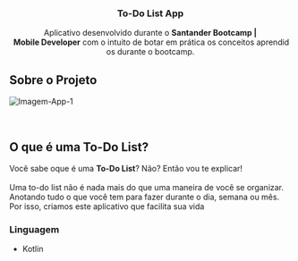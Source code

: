 <h3 align="center"> To-Do List App</h3>
  <p align="center"> Aplicativo desenvolvido durante o <strong>Santander Bootcamp | Mobile Developer</strong> com o intuito de botar em prática os conceitos aprendidos durante o bootcamp.</p>


## Sobre o Projeto

![Imagem-App-1](https://i.imgur.com/9XIgAxu.png)

<br>

## O que é uma To-Do List?
<p>
Você sabe oque é uma <strong>To-Do List</strong>? Não? Então vou te explicar! <br><br>
Uma to-do list não é nada mais do que uma maneira de você se organizar. Anotando tudo o que você tem para fazer durante o dia, semana ou mês. Por isso, criamos este aplicativo que facilita sua vida  
</p>


### Linguagem

* Kotlin

